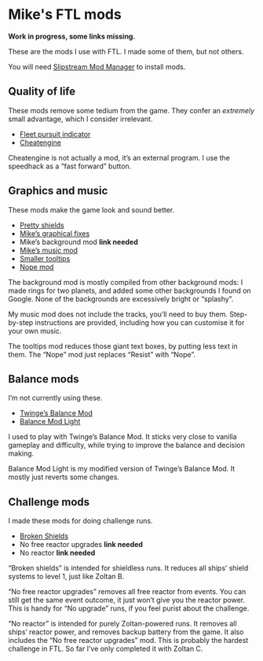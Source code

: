 # Mike's FTL mods

**Work in progress, some links missing.**

These are the mods I use with FTL. I made some of them, but not others.

You will need [Slipstream Mod Manager](http://www.subsetgames.com/forum/viewtopic.php?f=11&t=17102) to install mods.

## Quality of life

These mods remove some tedium from the game. They confer an *extremely* small advantage, which I consider irrelevant.

* [Fleet pursuit indicator](https://subsetgames.com/forum/viewtopic.php?t=26289)
* [Cheatengine](https://www.reddit.com/r/ftlgame/comments/621w0b/training_speedhack_instructions_external_software/)

Cheatengine is not actually a mod, it’s an external program. I use the speedhack as a “fast forward” button.

## Graphics and music

These mods make the game look and sound better.

* [Pretty shields](https://subsetgames.com/forum/viewtopic.php?t=32736)
* [Mike’s graphical fixes](https://www.subsetgames.com/forum/viewtopic.php?f=11&t=35599)
* Mike’s background mod **link needed**
* [Mike’s music mod](https://www.reddit.com/r/ftlgame/comments/agl0gx/music_mod/)
* [Smaller tooltips](https://www.subsetgames.com/forum/viewtopic.php?f=11&t=35680&p=124808#p124808)
* [Nope mod](https://www.dropbox.com/s/lhw8fu4xry1nc8b/NOPE.ftl)

The background mod is mostly compiled from other background mods: I made rings for two planets, and added some other backgrounds I found on Google. None of the backgrounds are excessively bright or “splashy”.

My music mod does not include the tracks, you’ll need to buy them. Step-by-step instructions are provided, including how you can customise it for your own music.

The tooltips mod reduces those giant text boxes, by putting less text in them. The “Nope” mod just replaces “Resist” with “Nope”.


## Balance mods

I’m not currently using these.

* [Twinge’s Balance Mod](http://www.it-is-law.com/ftl-balance/index.php?title=Main_Page)
* [Balance Mod Light](https://mikehopley.github.io/Balance-Mod-Light/)

I used to play with Twinge’s Balance Mod. It sticks very close to vanilla gameplay and difficulty, while trying to improve the balance and decision making.

Balance Mod Light is my modified version of Twinge’s Balance Mod. It mostly just reverts some changes.

## Challenge mods

I made these mods for doing challenge runs.

* [Broken Shields](https://www.reddit.com/r/ftlgame/comments/bq26to/broken_shields_mod/)
* No free reactor upgrades **link needed**
* No reactor **link needed**

“Broken shields” is intended for shieldless runs. It reduces all ships’ shield systems to level 1, just like Zoltan B.

“No free reactor upgrades” removes all free reactor from events. You can still get the same event outcome, it just won’t give you the reactor power. This is handy for  “No upgrade” runs, if you feel purist about the challenge.

“No reactor” is intended for purely Zoltan-powered runs. It removes all ships’ reactor power, and removes backup battery from the game. It also includes the “No free reactor upgrades” mod. This is probably the hardest challenge in FTL. So far I’ve only completed it with Zoltan C.
